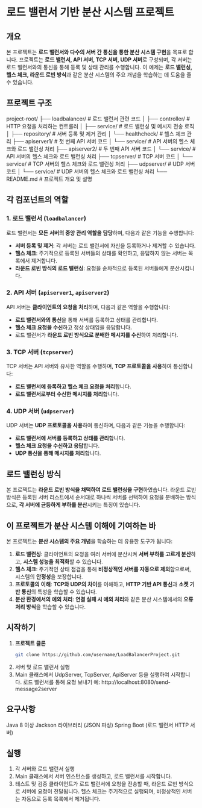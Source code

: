 # 로드 밸런서 기반 분산 시스템 프로젝트

## 개요

본 프로젝트는 **로드 밸런서와 다수의 서버 간 통신을 통한 분산 시스템 구현**을 목표로 합니다. 프로젝트는 **로드 밸런서, API 서버, TCP 서버, UDP 서버**로 구성되며, 각 서버는 로드 밸런서와의 통신을 통해 등록 및 상태 관리를 수행합니다. 이 예제는 **로드 밸런싱, 헬스 체크, 라운드 로빈 방식**과 같은 분산 시스템의 주요 개념을 학습하는 데 도움을 줄 수 있습니다.

## 프로젝트 구조
project-root/ ├── loadbalancer/ # 로드 밸런서 관련 코드 │ ├── controller/ # HTTP 요청을 처리하는 컨트롤러 │ ├── service/ # 로드 밸런싱 및 메시지 전송 로직 │ ├── repository/ # 서버 등록 및 제거 관리 │ └── healthcheck/ # 헬스 체크 관리 ├── apiserver1/ # 첫 번째 API 서버 코드 │ └── service/ # API 서버의 헬스 체크와 로드 밸런싱 처리 ├── apiserver2/ # 두 번째 API 서버 코드 │ └── service/ # API 서버의 헬스 체크와 로드 밸런싱 처리 ├── tcpserver/ # TCP 서버 코드 │ └── service/ # TCP 서버의 헬스 체크와 로드 밸런싱 처리 ├── udpserver/ # UDP 서버 코드 │ └── service/ # UDP 서버의 헬스 체크와 로드 밸런싱 처리 └── README.md # 프로젝트 개요 및 설명

## 각 컴포넌트의 역할

### 1. 로드 밸런서 (`loadbalancer`)

로드 밸런서는 **모든 서버의 중앙 관리 역할을 담당**하며, 다음과 같은 기능을 수행합니다:

- **서버 등록 및 제거**: 각 서버는 로드 밸런서에 자신을 등록하거나 제거할 수 있습니다.
- **헬스 체크**: 주기적으로 등록된 서버들의 상태를 확인하고, 응답하지 않는 서버는 목록에서 제거합니다.
- **라운드 로빈 방식의 로드 밸런싱**: 요청을 순차적으로 등록된 서버들에게 분산시킵니다.

### 2. API 서버 (`apiserver1`, `apiserver2`)

API 서버는 **클라이언트의 요청을 처리**하며, 다음과 같은 역할을 수행합니다:

- **로드 밸런서와의 통신**을 통해 서버를 등록하고 상태를 관리합니다.
- **헬스 체크 요청을 수신**하고 정상 상태임을 응답합니다.
- 로드 밸런서가 **라운드 로빈 방식으로 분배한 메시지를 수신**하여 처리합니다.

### 3. TCP 서버 (`tcpserver`)

TCP 서버는 API 서버와 유사한 역할을 수행하며, **TCP 프로토콜을 사용**하여 통신합니다:

- **로드 밸런서에 등록하고 헬스 체크 요청을 처리**합니다.
- **로드 밸런서로부터 수신한 메시지를 처리**합니다.

### 4. UDP 서버 (`udpserver`)

UDP 서버는 **UDP 프로토콜을 사용**하여 통신하며, 다음과 같은 기능을 수행합니다:

- **로드 밸런서에 서버를 등록하고 상태를 관리**합니다.
- **헬스 체크 요청을 수신하고 응답**합니다.
- **UDP 통신을 통해 메시지를 처리**합니다.

## 로드 밸런싱 방식

본 프로젝트는 **라운드 로빈 방식을 채택하여 로드 밸런싱을 구현**하였습니다. 라운드 로빈 방식은 등록된 서버 리스트에서 순서대로 하나씩 서버를 선택하여 요청을 분배하는 방식으로, **각 서버에 균등하게 부하를 분산**시키는 특징이 있습니다.

## 이 프로젝트가 분산 시스템 이해에 기여하는 바

본 프로젝트는 **분산 시스템의 주요 개념**을 학습하는 데 유용한 도구가 됩니다:

1. **로드 밸런싱**: 클라이언트의 요청을 여러 서버에 분산시켜 **서버 부하를 고르게 분산**하고, **시스템 성능을 최적화**할 수 있습니다.
2. **헬스 체크**: 주기적인 상태 점검을 통해 **비정상적인 서버를 자동으로 제외**함으로써, 시스템의 **안정성**을 보장합니다.
3. **프로토콜의 이해**: **TCP와 UDP의 차이**를 이해하고, **HTTP 기반 API 통신**과 **소켓 기반 통신**의 특성을 학습할 수 있습니다.
4. **분산 환경에서의 예외 처리**: **연결 실패 시 예외 처리**와 같은 분산 시스템에서의 **오류 처리 방식**을 학습할 수 있습니다.

## 시작하기

1. **프로젝트 클론**
   ```bash
   git clone https://github.com/username/LoadBalancerProject.git
2. 서버 및 로드 밸런서 실행
3. Main 클래스에서 UdpServer, TcpServer, ApiServer 등을 실행하여 시작합니다.
로드 밸런서를 통해 요청 보내기
  예: http://localhost:8080/send-message2server

## 요구사항
Java 8 이상
Jackson 라이브러리 (JSON 파싱)
Spring Boot (로드 밸런서 HTTP 서버)

## 실행
1. 각 서버와 로드 밸런서 실행
2. Main 클래스에서 서버 인스턴스를 생성하고, 로드 밸런서를 시작합니다.
3. 테스트 및 검증
  클라이언트가 로드 밸런서에 요청을 전송할 때, 라운드 로빈 방식으로 서버에 요청이 전달됩니다.
  헬스 체크는 주기적으로 실행되며, 비정상적인 서버는 자동으로 등록 목록에서 제거됩니다.

